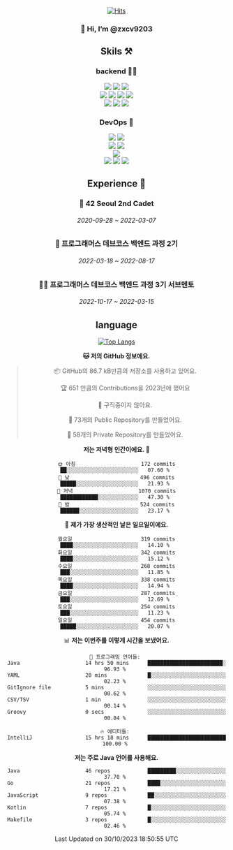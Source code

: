 <div align="center">

[![Hits](https://hits.seeyoufarm.com/api/count/incr/badge.svg?url=https%3A%2F%2Fgithub.com%2Fzxcv9203%2Fhit-counter&count_bg=%23FF7272&title_bg=%23324C2E&icon=codeigniter.svg&icon_color=%23DD5B5B&title=%EB%B0%A9%EB%AC%B8%EC%9E%90&edge_flat=false)](https://hits.seeyoufarm.com)
  
### 👋 Hi, I’m @zxcv9203

## Skils ⚒️
### backend 🧑‍💻
  
<img src="https://img.shields.io/badge/Java-FF6600?style=flat-square&logo=buymeacoffee&logoColor=white"/>
<img src="https://img.shields.io/badge/Go-0099FF?style=flat-square&logo=go&logoColor=white"/>
<img src="https://img.shields.io/badge/Kotlin-7F52FF?style=flat-square&logo=kotlin&logoColor=white"/>
  
  
<br />
  
<img src="https://img.shields.io/badge/Spring-339933?style=flat-square&logo=Spring&logoColor=white"/>
<img src="https://img.shields.io/badge/Spring Boot-339933?style=flat-square&logo=Spring Boot&logoColor=white"/>
<img src="https://img.shields.io/badge/Spring Security-339933?style=flat-square&logo=Spring Security&logoColor=white"/>
  
<img src="https://img.shields.io/badge/Spring Data JPA-339933?style=flat-square&logo=Hibernate&logoColor=white"/>

<br />
  
  <img src="https://img.shields.io/badge/mysql-0099FF?style=flat-square&logo=mysql&logoColor=white"/>
  <img src="https://img.shields.io/badge/mariadb-0099FF?style=flat-square&logo=mariadb&logoColor=white"/>
  <img src="https://img.shields.io/badge/mongoDB-47A248?style=flat-square&logo=mongodb&logoColor=white"/>
  
  
### DevOps 🚀
  
  <img src="https://img.shields.io/badge/docker-2496ED?style=flat-square&logo=docker&logoColor=white"/>
  <img src="https://img.shields.io/badge/kubernetes-326CE5?style=flat-square&logo=kubernetes&logoColor=white"/>
  
  <br />
  
  <img src="https://img.shields.io/badge/Github Actions-2088FF?style=flat-square&logo=githubactions&logoColor=white"/>
  <img src="https://img.shields.io/badge/Jenkins-D24939?style=flat-square&logo=jenkins&logoColor=white"/>
  
  
  <br />
  <img src="https://img.shields.io/badge/terraform-7B42BC?style=flat-square&logo=terraform&logoColor=white"/>
  
  <br />
  <img src="https://img.shields.io/badge/Amazon AWS-232F3E?style=flat-square&logo=Amazon AWS&logoColor=white"/>

  <img src="https://img.shields.io/badge/GCP-4285F4?style=flat-square&logo=googlecloud&logoColor=white"/>
  <img src="https://img.shields.io/badge/NCP-03C75A?style=flat-square&logo=naver&logoColor=white"/>
  
  
  
## Experience 🏃
  
### 🏫 42 Seoul 2nd Cadet
  ###### 2020-09-28 ~ 2022-03-07
  
### 🏫 프로그래머스 데브코스 백엔드 과정 2기 
  ###### 2022-03-18 ~ 2022-08-17
  
### 🧑‍🏫 프로그래머스 데브코스 백엔드 과정 3기 서브멘토 
  ###### 2022-10-17 ~ 2022-03-15

## language

[![Top Langs](https://github-readme-stats.vercel.app/api/top-langs/?username=zxcv9203&hide=html&exclude_repo=zxcv9203.github.io,golB&theme=grate-gatsby)](https://github.com/zxcv9203/github-readme-stats)
  
<!--START_SECTION:waka-->
**🐱 저의 GitHub 정보에요.** 

> 📦 GitHub의 86.7 kB만큼의 저장소를 사용하고 있어요. 
 > 
> 🏆 651 만큼의 Contributions을 2023년에 했어요
 > 
> 🚫 구직중이지 않아요.
 > 
> 📜 73개의 Public Repository를 만들었어요. 
 > 
> 🔑 58개의 Private Repository를 만들었어요. 
 > 
**저는 저녁형 인간이에요. 🦉** 

```text
🌞 아침                     172 commits         ██░░░░░░░░░░░░░░░░░░░░░░░   07.60 % 
🌆 낮　                     496 commits         █████░░░░░░░░░░░░░░░░░░░░   21.93 % 
🌃 저녁                     1070 commits        ████████████░░░░░░░░░░░░░   47.30 % 
🌙 밤　                     524 commits         ██████░░░░░░░░░░░░░░░░░░░   23.17 % 
```
📅 **제가 가장 생산적인 날은 일요일이에요.** 

```text
월요일                      319 commits         ████░░░░░░░░░░░░░░░░░░░░░   14.10 % 
화요일                      342 commits         ████░░░░░░░░░░░░░░░░░░░░░   15.12 % 
수요일                      268 commits         ███░░░░░░░░░░░░░░░░░░░░░░   11.85 % 
목요일                      338 commits         ████░░░░░░░░░░░░░░░░░░░░░   14.94 % 
금요일                      287 commits         ███░░░░░░░░░░░░░░░░░░░░░░   12.69 % 
토요일                      254 commits         ███░░░░░░░░░░░░░░░░░░░░░░   11.23 % 
일요일                      454 commits         █████░░░░░░░░░░░░░░░░░░░░   20.07 % 
```


📊 **저는 이번주를 이렇게 시간을 보냈어요.** 

```text
💬 프로그래밍 언어들: 
Java                     14 hrs 50 mins      ████████████████████████░   96.93 % 
YAML                     20 mins             █░░░░░░░░░░░░░░░░░░░░░░░░   02.23 % 
GitIgnore file           5 mins              ░░░░░░░░░░░░░░░░░░░░░░░░░   00.62 % 
CSV/TSV                  1 min               ░░░░░░░░░░░░░░░░░░░░░░░░░   00.14 % 
Groovy                   0 secs              ░░░░░░░░░░░░░░░░░░░░░░░░░   00.04 % 

🔥 에디터들: 
IntelliJ                 15 hrs 18 mins      █████████████████████████   100.00 % 
```

**저는 주로 Java 언어를 사용해요.** 

```text
Java                     46 repos            █████████░░░░░░░░░░░░░░░░   37.70 % 
Go                       21 repos            ████░░░░░░░░░░░░░░░░░░░░░   17.21 % 
JavaScript               9 repos             ██░░░░░░░░░░░░░░░░░░░░░░░   07.38 % 
Kotlin                   7 repos             █░░░░░░░░░░░░░░░░░░░░░░░░   05.74 % 
Makefile                 3 repos             █░░░░░░░░░░░░░░░░░░░░░░░░   02.46 % 
```




 Last Updated on 30/10/2023 18:50:55 UTC
<!--END_SECTION:waka-->
  
</div>

